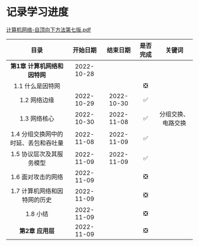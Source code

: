 # 记录学习进度

[计算机网络-自顶向下方法第七版.pdf](https://github.com/TimorYang/Computer-Networking-Keith-Ross)

|目录|开始日期|结束日期|是否完成|关键词|
|:----:|:----:|:----:|:----:|:----:|
|**第1章 计算机网络和因特网**|2022-10-28||||
|1.1 什么是因特网|||&#x274E;||
|1.2 网络边缘|2022-10-29|2022-10-30|&#x2705;||
|1.3 网络核心|2022-10-30|2022-11-08|&#x2705;|分组交换、电路交换|
|1.4 分组交换网中的时延、丢包和吞吐量|2022-11-08|2022-11-09|&#x2705;||
|1.5 协议层次及其服务模型|2022-11-09|2022-11-09|&#x2705;||
|1.6 面对攻击的网络|2022-11-09||&#x274E;||
|1.7 计算机网络和因特网的历史|2022-11-09||&#x274E;||
|1.8 小结|2022-11-09||&#x274E;||
|**第2章 应用层**|2022-11-09||&#x274E;||

